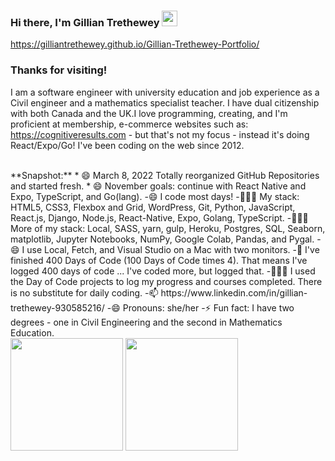 ### Hi there, I'm Gillian Trethewey <img src="https://media.giphy.com/media/hvRJCLFzcasrR4ia7z/giphy.gif" width="25px">

https://gilliantrethewey.github.io/Gillian-Trethewey-Portfolio/

### Thanks for visiting! &nbsp; 

I am a software engineer with university education and job experience as a Civil engineer and a mathematics specialist teacher. I have dual citizenship with both Canada and the UK.I love programming, creating, and I'm proficient at membership, e-commerce websites such as:  https://cognitiveresults.com - but that's not my focus - instead it's doing React/Expo/Go! I've been coding on the web since 2012.  

<br/>
**Snapshot:**
* 😄 March 8, 2022 Totally reorganized GitHub Repositories and started fresh.
* 😄 November goals: continue with React Native and Expo, TypeScript, and Go(lang).
-😄 I code most days!
-👨🏻‍💻 My stack: HTML5, CSS3, Flexbox and Grid, WordPress, Git, Python, JavaScript, React.js, Django, Node.js, React-Native, Expo, Golang, TypeScript.
-👨🏻‍💻 More of my stack: Local, SASS, yarn, gulp, Heroku, Postgres, SQL, Seaborn, matplotlib, Jupyter Notebooks, NumPy, Google Colab, Pandas, and Pygal.
-😄 I use Local, Fetch, and Visual Studio on a Mac with two monitors. 
-🔭 I've finished 400 Days of Code (100 Days of Code times 4). That means I've logged 400 days of code ... I've coded more, but logged that.
-👨🏻‍💻 I used the Day of Code projects to log my progress and courses completed. There is no substitute for daily coding.
-📫 https://www.linkedin.com/in/gillian-trethewey-930585216/
-😄 Pronouns: she/her
-⚡ Fun fact: I have two degrees - one in Civil Engineering and the second in Mathematics Education.

<br/>

  <img height="180em" src="https://github-readme-stats.vercel.app/api?username=GillianTrethewey&show_icons=true&hide_border=true&&count_private=true&include_all_commits=true" />
  <img height="180em" src="https://github-readme-stats.vercel.app/api/top-langs/?username=GillianTrethewey&exclude_repo=KNN-Image-Classification&show_icons=true&hide_border=true&layout=compact&langs_count=8"/>


